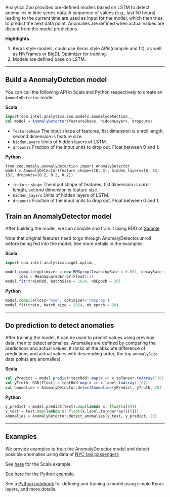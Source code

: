 Analytics Zoo provides pre-defined models based on LSTM to detect anomalies in time series data. 
A sequence of values (e.g., last 50 hours) leading to the current time are used as input for the model, which then tries to predict the next data point. Anomalies are defined when actual values are distant from the model predictions.  

**Hightlights**

1. Keras style models, could use Keras style APIs(compile and fit), as well as NNFrames or BigDL Optimizer for training.
2. Models are defined base on LSTM.

---
## **Build a AnomalyDetction model**
You can call the following API in Scala and Python respectively to create an `AnomalyDetrctor` model

**Scala**
```scala
import com.intel.analytics.zoo.models.anomalydetection._
val model = AnomalyDetector(featureShape, hiddenLayers, dropouts)
```

* `featureShape` The input shape of features, fist dimension is unroll length, second dimension is feature size.
* `hiddenLayers` Units of hidden layers of LSTM.
* `dropouts`     Fraction of the input units to drop out. Float between 0 and 1.

**Python**
```
from zoo.models.anomalydetection import AnomalyDetector
model = AnomalyDetector(feature_shape=(10, 3), hidden_layers=[8, 32, 15], dropouts=[0.2, 0.2, 0.2])
```

* `feature_shape` The input shape of features, fist dimension is unroll length, second dimension is feature size.
* `hidden_layers` Units of hidden layers of LSTM.
* `dropouts`     Fraction of the input units to drop out. Float between 0 and 1.

## **Train an AnomalyDetector model**
After building the model, we can compile and train it using RDD of [Sample](https://bigdl-project.github.io/master/#APIGuide/Data/#sample).

Note that original features need to go through AnomalyDetector.unroll before being fed into the model. See more details in the examples.

**Scala**
```scala
import com.intel.analytics.bigdl.optim._

model.compile(optimizer = new RMSprop(learningRate = 0.001, decayRate = 0.9),
      loss = MeanSquaredError[Float]())
model.fit(trainRdd, batchSize = 1024, nbEpoch = 20)
```

**Python**
```python
model.compile(loss='mse', optimizer='rmsprop')
model.fit(train, batch_size = 1024, nb_epoch = 20)
```

---
## **Do prediction to detect anomalies**
After training the model, it can be used to predict values using previous data, then to detect anomalies.
Anomalies are defined by comparing the predictions and actual values. It ranks all the absolute difference of predictions and actual values with descending order, the top `anomalySize` data points are anomalies).

**Scala**
```scala
val yPredict = model.predict(testRdd).map(x => x.toTensor.toArray()(0))
val yTruth: RDD[Float] = testRdd.map(x => x.label.toArray()(0))
val anomalies = AnomalyDetector.detectAnomalies(yPredict, yTruth, 20)
```

**Python**
```python
y_predict = model.predict(test).map(lambda x: float(x[0]))
y_test = test.map(lambda x: float(x.label.to_ndarray()[0]))
anomalies = AnomalyDetector.detect_anomalies(y_test, y_predict, 20)
```

---
## **Examples**
We provide examples to train the AnomalyDetector model and detect possible anomalies using data of [NYC taxi passengers](https://raw.githubusercontent.com/numenta/NAB/master/data/realKnownCause/nyc_taxi.csv)

See [here](https://github.com/intel-analytics/analytics-zoo/tree/master/zoo/src/main/scala/com/intel/analytics/zoo/examples/anomalydetection) for the Scala example.

See [here](https://github.com/intel-analytics/analytics-zoo/tree/master/pyzoo/zoo/examples/anomalydetection) for the Python example.

See a [Python notebook](https://github.com/intel-analytics/analytics-zoo/tree/master/apps/anomaly-detection) for defining and training a model using simple Keras layers, and more details. 